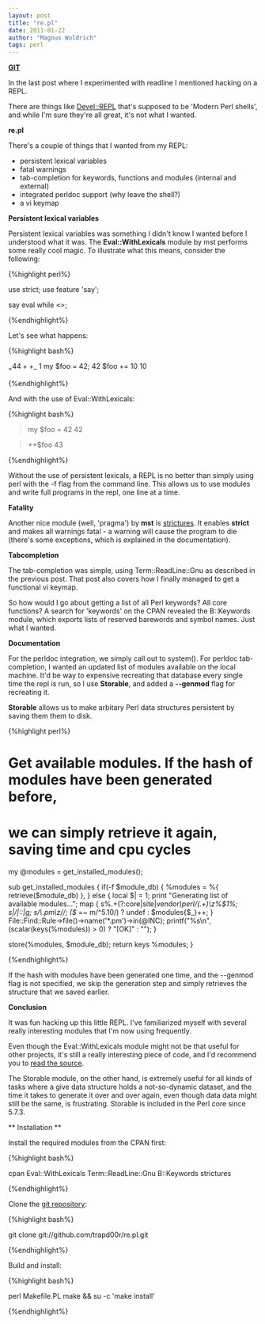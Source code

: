 ```yaml
---
layout: post
title: "re.pl"
date: 2011-01-22
author: "Magnus Woldrich"
tags: perl
---
```


<a href="https://github.com/trapd00r/re.pl"><b> GIT</b></a>

In the last post where I experimented with readline I mentioned hacking on a REPL.

There are things like <a href="http://search.cpan.org/~doy/Devel-REPL-
1.003012/lib/Devel/REPL.pm">Devel::REPL</a> that's supposed to be
'Modern Perl shells', and while I'm sure they're all great, it's not
what I wanted.

**re.pl**

There's a couple of things that I wanted from my REPL:

* persistent lexical variables
* fatal warnings
* tab-completion for keywords, functions and modules (internal and external)
* integrated perldoc support (why leave the shell?)
* a vi keymap

**Persistent lexical variables**

Persistent lexical variables was something I didn't know I wanted before
I understood what it was. The **Eval::WithLexicals** module
by mst performs some really cool magic. To illustrate
what this means, consider the following:

{%highlight perl%}

use strict;
use feature 'say';

say eval while <>;

{%endhighlight%}

Let's see what happens:

{%highlight bash%}

$_ = 4
4
++$_
1
my $foo = 42;
42
$foo += 10
10

{%endhighlight%}

And with the use of Eval::WithLexicals:

{%highlight bash%}

> my $foo = 42
42

> ++$foo
43

{%endhighlight%}

Without the use of persistent lexicals, a REPL is no better than simply
using perl with the -f flag from the command line. This allows us to
use  modules and write full programs in the repl, one line at a time.

**Fatality**

Another nice module (well, 'pragma') by <strong>mst</strong> is <a href="http://search.cpan.org/~mstrout/strictures-
1.001001/lib/strictures.pm">strictures</a>. It enables
<strong>strict</strong> and makes all warnings fatal - a warning will
cause the program to die (there's some exceptions, which is explained in
the documentation).


**Tabcompletion**

The tab-completion was simple, using Term::ReadLine::Gnu as described in
the previous post. That post also covers how I finally managed to get a
functional vi keymap.


So how would I go about getting a list of all Perl keywords? All core
functions? A search for 'keywords' on the CPAN revealed the B::Keywords
module, which exports lists of reserved barewords and symbol names. Just
what I wanted.

**Documentation**

For the perldoc integration, we simply call out to system(). For perldoc
tab-completion, I wanted an updated list of modules available on the
local machine. It'd be way to expensive recreating that database every
single time the repl is run, so I use <strong>Storable</strong>, and
added a <strong>--genmod</strong> flag for recreating it.


<strong>Storable</strong> allows us to make arbitary Perl data structures persistent by saving them them to disk.

{%highlight perl%}

# Get available modules. If the hash of modules have been generated before,
# we can simply retrieve it again, saving time and cpu cycles

my @modules = get_installed_modules();

sub get_installed_modules {
  if(-f $module_db) {
    %modules = %{ retrieve($module_db) },
  }
  else {
    local $| = 1;
    print "Generating list of available modules...";
    map {
      s%.+(?:core|site|vendor)_perl/(.+)\z%$1%;
      s|/|::|g;
      s/\.pm\z//;
      ($_ =~ m/^5.10/) ? undef : $modules{$_}++;
    } File::Find::Rule->file()->name('*.pm')->in(@INC);
    printf("%s\n", (scalar(keys(%modules)) > 0) ? "[OK]" : "");
  }

  store(\%modules, $module_db);
  return keys %modules;
}

{%endhighlight%}

If the hash with modules have been generated one time, and the --genmod
flag is not specified, we skip the generation step and simply retrieves
the structure that we saved earlier.

**Conclusion**

It was fun hacking up this little REPL.
I've familiarized myself with several really interesting modules that
I'm now using frequently.

Even though the Eval::WithLexicals module might not be that useful for
other projects, it's still a really interesting piece of code, and I'd
recommend you to <a href="http://cpansearch.perl.org/src/MSTROUT/Eval-WithLexicals-
1.001000/lib/Eval/WithLexicals.pm">read the source</a>.

The Storable module, on the other hand, is extremely useful for all
kinds of tasks where a give data structure holds a not-so-dynamic
dataset, and the time it takes to generate it over and over again, even
though data data might still be the same, is frustrating. Storable is
included in the Perl core since 5.7.3.


** Installation **

Install the required modules from the CPAN first:

{%highlight bash%}

cpan Eval::WithLexicals Term::ReadLine::Gnu B::Keywords strictures

{%endhighlight%}

Clone the <a href="http://github.com/trapd00r/re.pl">git repository</a>:

{%highlight bash%}

git clone git://github.com/trapd00r/re.pl.git

{%endhighlight%}

Build and install:

{%highlight bash%}

perl Makefile.PL
make && su -c 'make install'

{%endhighlight%}
